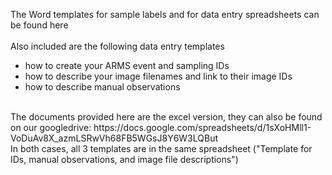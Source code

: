 The Word templates for sample labels and for data entry spreadsheets can be found here <br>
<br>
Also included are the following data entry templates 
- how to create your ARMS event and sampling IDs
- how to describe your image filenames and link to their image IDs
- how to describe manual observations
<br>
The documents provided here are the excel version, they can also be found on our googledrive: https://docs.google.com/spreadsheets/d/1sXoHMll1-VoDuAv8X_azmLSRwVh68FB5WGsJ8Y6W3LQBut <br>
In both cases, all 3 templates are in the same spreadsheet ("Template for IDs, manual observations, and image file descriptions")
